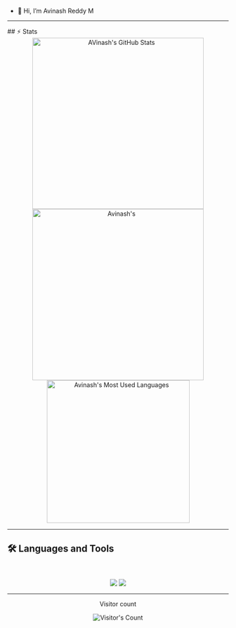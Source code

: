 - 👋 Hi, I’m Avinash Reddy M
<hr>
## ⚡️ Stats

<br>

<div align=center>
  <img width=390 src="https://github-readme-stats.vercel.app/api?username=Avinash00725&theme=transparent&count_private=true&show_icons=true&rank_icon=github&locale=en" alt="AVinash's GitHub Stats" />
  <img width=390 src="https://github-readme-streak-stats.herokuapp.com/?user=avinash&theme=transparent&count_private=true&border_radius=10&locale=en" alt="Avinash's" />
  <img width=325 src="https://github-readme-stats.vercel.app/api/top-langs?username=Avinash00725&theme=transparent&layout=donut&hide=css&langs_count=8&border_radius=10&show_icons=true&locale=en" alt="Avinash's Most Used Languages" />
</div>

<hr>

## 🛠️ Languages and Tools

<br>

<p align="center">
  <img src="https://skillicons.dev/icons?i=java,nodejs,mongodb,postgres," />
  <img src="https://skillicons.dev/icons?i=html,css,js,git" />
</p>

<hr>

<div align="center"> 
  <p>Visitor count</p>
  <img src="https://profile-counter.glitch.me/{USERNAME}/count.svg" alt="Visitor's Count" />
</div>
